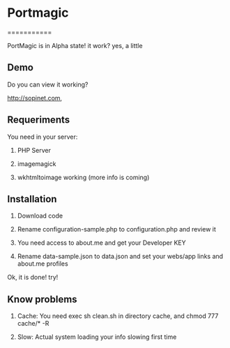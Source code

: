 # Portmagic
===========

PortMagic is in Alpha state! it work? yes, a little

## Demo

Do you can view it working?

http://sopinet.com, 

## Requeriments

You need in your server:

1. PHP Server

2. imagemagick 

3. wkhtmltoimage working (more info is coming)

## Installation

1. Download code

2. Rename configuration-sample.php to configuration.php and review it

3. You need access to about.me and get your Developer KEY

4. Rename data-sample.json to data.json and set your webs/app links and about.me profiles

Ok, it is done! try!

## Know problems

1. Cache: You need exec sh clean.sh in directory cache, and chmod 777 cache/* -R

2. Slow: Actual system loading your info slowing first time
